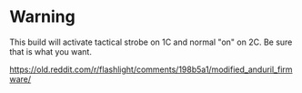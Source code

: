 # Warning

This build will activate tactical strobe on 1C and normal "on" on 2C. Be sure that is what you want.

https://old.reddit.com/r/flashlight/comments/198b5a1/modified_anduril_firmware/
